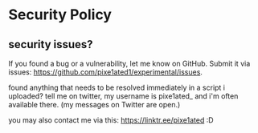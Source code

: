 # Security Policy

## security issues? 

If you found a bug or a vulnerability, let me know on GitHub. Submit it via issues: https://github.com/pixe1ated1/experimental/issues.

found anything that needs to be resolved immediately in a script i uploaded? tell me on twitter, my username is pixe1ated_ and i'm often available there. (my messages on Twitter are open.)

you may also contact me via this: https://linktr.ee/pixe1ated :D
